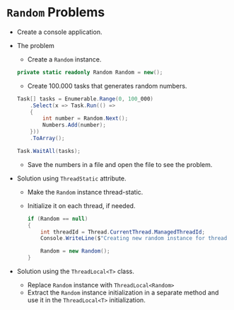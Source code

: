 # `Random` Problems

- Create a console application.

- The problem

  - Create a `Random` instance.

  ```csharp
  private static readonly Random Random = new();
  ```

  - Create 100.000 tasks that generates random numbers.

  ```csharp
  Task[] tasks = Enumerable.Range(0, 100_000)
      .Select(x => Task.Run(() =>
      {
          int number = Random.Next();
          Numbers.Add(number);
      }))
      .ToArray();
  
  Task.WaitAll(tasks);
  ```

  - Save the numbers in a file and open the file to see the problem.

- Solution using `ThreadStatic` attribute.

  - Make the `Random` instance thread-static.

  - Initialize it on each thread, if needed.

    ```csharp
    if (Random == null)
    {
        int threadId = Thread.CurrentThread.ManagedThreadId;
        Console.WriteLine($"Creating new random instance for thread {threadId}...");
    
        Random = new Random();
    }
    ```

- Solution using the `ThreadLocal<T>` class.

  - Replace `Random` instance with `ThreadLocal<Random>`
  - Extract the `Random` instance initialization in a separate method and use it in the `ThreadLocal<T>` initialization.
